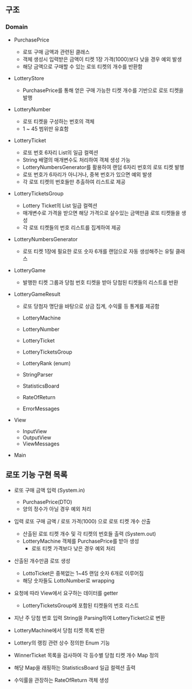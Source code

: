 ## 구조

### Domain

* PurchasePrice
    * 로또 구매 금액과 관련된 클래스
    * 객체 생성시 입력받은 금액이 티켓 1장 가격(1000)보다 낮을 경우 예외 발생
    * 해당 금액으로 구매할 수 있는 로또 티켓의 개수를 반환함

* LotteryStore
    * PurchasePrice를 통해 얻은 구매 가능한 티켓 개수를 기반으로 로또 티켓을 발행

* LotteryNumber
    * 로또 티켓을 구성하는 번호의 객체
    * 1 ~ 45 범위만 유효함

* LotteryTicket
    * 로또 번호 6자리 List의 일급 컬렉션
    * String 배열의 매개변수도 처리하여 객체 생성 가능
    * LotteryNumbersGenerator를 활용하여 랜덤 6자리 번호의 로또 티켓 발행
    * 로또 번호가 6자리가 아니거나, 중복 번호가 있으면 예외 발생
    * 각 로또 티켓의 번호들만 추출하여 리스트로 제공

* LotteryTicketsGroup
    * Lottery Ticket의 List 일급 컬렉션
    * 매개변수로 가격을 받으면 해당 가격으로 살수있는 금액만큼 로또 티켓들을 생성
    * 각 로또 티켓들의 번호 리스트를 집계하여 제공

* LotteryNumbersGenerator
    * 로또 티켓 1장에 필요한 로또 숫자 6개를 랜덤으로 자동 생성해주는 유틸 클래스
 
* LotteryGame
    * 발행한 티켓 그룹과 당첨 번호 티켓을 받아 당첨된 티켓들의 리스트를 반환

* LotteryGameResult
    * 로또 당첨자 명단을 바탕으로 상금 집계, 수익률 등 통계를 제공함
    
    
    * LotteryMachine
    * LotteryNumber
    * LotteryTicket
    * LotteryTicketsGroup
    * LotteryRank (enum)
    * StringParser
    * StatisticsBoard
    * RateOfReturn
    * ErrorMessages

* View
    * InputView
    * OutputView
    * ViewMessages

* Main

## 로또 기능 구현 목록

* 로또 구매 금액 입력 (System.in)
    * PurchasePrice(DTO)
    * 양의 정수가 아닐 경우 예외 처리
    
* 입력 로또 구매 금액 / 로또 가격(1000) 으로 로또 티켓 개수 산출
    * 산출된 로또 티켓 개수 및 각 티켓의 번호들 출력 (System.out)
    * LotteryMachine 객체를 PurchasePrice를 받아 생성
        * 로또 티켓 가격보다 낮은 경우 예외 처리
        
* 산출된 개수만큼 로또 생성
    * LottoTicket은 중복없는 1~45 랜덤 숫자 6개로 이루어짐
    * 해당 숫자들도 LottoNumber로 wrapping
    
* 요청에 따라 View에서 요구하는 데이터를 getter
    * LotteryTicketsGroup에 포함된 티켓들의 번호 리스트
    
* 지난 주 당첨 번호 입력 String을 Parsing하여 LotteryTicket으로 변환

* LotteryMachine에서 당첨 티켓 목록 반환

* Lottery의 랭킹 관련 상수 정의한 Enum 기능

* WinnerTicket 목록을 검사하여 각 등수별 당첨 티켓 개수 Map 정의

* 해당 Map을 래핑하는 StatisticsBoard 일급 컬렉션 출력

* 수익률을 관장하는 RateOfReturn 객체 생성

